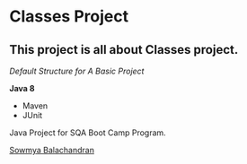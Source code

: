 # Classes Project
## This project is all about Classes project.

*Default Structure for A Basic Project*

**Java 8**

* Maven
* JUnit

Java Project for SQA Boot Camp Program. 

[Sowmya Balachandran](https://github.com/Sowmya11oct)
